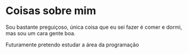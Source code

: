 # Coisas sobre mim
Sou bastante preguiçoso, única coisa que eu sei fazer é comer e dormi, mas sou um cara gente boa.

Futuramente pretendo estudar a área da programação
